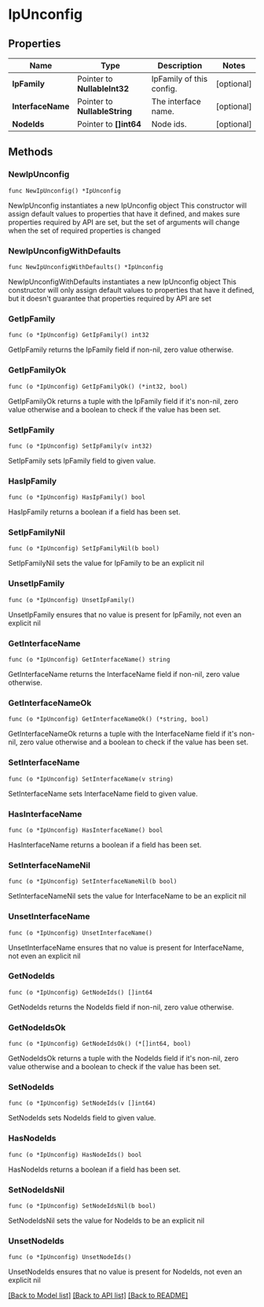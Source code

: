 # IpUnconfig

## Properties

Name | Type | Description | Notes
------------ | ------------- | ------------- | -------------
**IpFamily** | Pointer to **NullableInt32** | IpFamily of this config. | [optional] 
**InterfaceName** | Pointer to **NullableString** | The interface name. | [optional] 
**NodeIds** | Pointer to **[]int64** | Node ids. | [optional] 

## Methods

### NewIpUnconfig

`func NewIpUnconfig() *IpUnconfig`

NewIpUnconfig instantiates a new IpUnconfig object
This constructor will assign default values to properties that have it defined,
and makes sure properties required by API are set, but the set of arguments
will change when the set of required properties is changed

### NewIpUnconfigWithDefaults

`func NewIpUnconfigWithDefaults() *IpUnconfig`

NewIpUnconfigWithDefaults instantiates a new IpUnconfig object
This constructor will only assign default values to properties that have it defined,
but it doesn't guarantee that properties required by API are set

### GetIpFamily

`func (o *IpUnconfig) GetIpFamily() int32`

GetIpFamily returns the IpFamily field if non-nil, zero value otherwise.

### GetIpFamilyOk

`func (o *IpUnconfig) GetIpFamilyOk() (*int32, bool)`

GetIpFamilyOk returns a tuple with the IpFamily field if it's non-nil, zero value otherwise
and a boolean to check if the value has been set.

### SetIpFamily

`func (o *IpUnconfig) SetIpFamily(v int32)`

SetIpFamily sets IpFamily field to given value.

### HasIpFamily

`func (o *IpUnconfig) HasIpFamily() bool`

HasIpFamily returns a boolean if a field has been set.

### SetIpFamilyNil

`func (o *IpUnconfig) SetIpFamilyNil(b bool)`

 SetIpFamilyNil sets the value for IpFamily to be an explicit nil

### UnsetIpFamily
`func (o *IpUnconfig) UnsetIpFamily()`

UnsetIpFamily ensures that no value is present for IpFamily, not even an explicit nil
### GetInterfaceName

`func (o *IpUnconfig) GetInterfaceName() string`

GetInterfaceName returns the InterfaceName field if non-nil, zero value otherwise.

### GetInterfaceNameOk

`func (o *IpUnconfig) GetInterfaceNameOk() (*string, bool)`

GetInterfaceNameOk returns a tuple with the InterfaceName field if it's non-nil, zero value otherwise
and a boolean to check if the value has been set.

### SetInterfaceName

`func (o *IpUnconfig) SetInterfaceName(v string)`

SetInterfaceName sets InterfaceName field to given value.

### HasInterfaceName

`func (o *IpUnconfig) HasInterfaceName() bool`

HasInterfaceName returns a boolean if a field has been set.

### SetInterfaceNameNil

`func (o *IpUnconfig) SetInterfaceNameNil(b bool)`

 SetInterfaceNameNil sets the value for InterfaceName to be an explicit nil

### UnsetInterfaceName
`func (o *IpUnconfig) UnsetInterfaceName()`

UnsetInterfaceName ensures that no value is present for InterfaceName, not even an explicit nil
### GetNodeIds

`func (o *IpUnconfig) GetNodeIds() []int64`

GetNodeIds returns the NodeIds field if non-nil, zero value otherwise.

### GetNodeIdsOk

`func (o *IpUnconfig) GetNodeIdsOk() (*[]int64, bool)`

GetNodeIdsOk returns a tuple with the NodeIds field if it's non-nil, zero value otherwise
and a boolean to check if the value has been set.

### SetNodeIds

`func (o *IpUnconfig) SetNodeIds(v []int64)`

SetNodeIds sets NodeIds field to given value.

### HasNodeIds

`func (o *IpUnconfig) HasNodeIds() bool`

HasNodeIds returns a boolean if a field has been set.

### SetNodeIdsNil

`func (o *IpUnconfig) SetNodeIdsNil(b bool)`

 SetNodeIdsNil sets the value for NodeIds to be an explicit nil

### UnsetNodeIds
`func (o *IpUnconfig) UnsetNodeIds()`

UnsetNodeIds ensures that no value is present for NodeIds, not even an explicit nil

[[Back to Model list]](../README.md#documentation-for-models) [[Back to API list]](../README.md#documentation-for-api-endpoints) [[Back to README]](../README.md)


